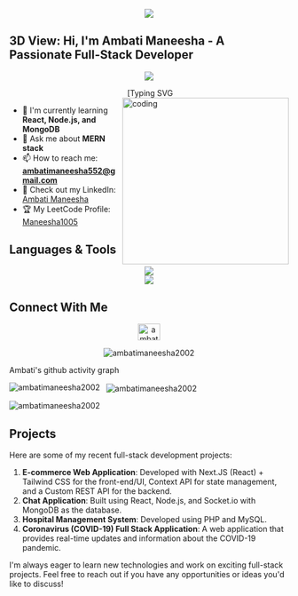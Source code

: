 <p align="center">
  <img src="https://user-images.githubusercontent.com/74038190/225813708-98b745f2-7d22-48cf-9150-083f1b00d6c9.gif" />
</p>

## 3D View: Hi, I'm Ambati Maneesha - A Passionate Full-Stack Developer

<p align="center">
  <img src="https://user-images.githubusercontent.com/74038190/225813708-98b745f2-7d22-48cf-9150-083f1b00d6c9.gif" />
</p>


<div align="center">
  <span>‎‎‎‎‎‎‎‎‎‎‎‎‎‎‎‎‎‎‎‎‎</span>
  [Typing SVG
</div>



<img align="right" alt="coding" width="300" src="https://mir-s3-cdn-cf.behance.net/project_modules/disp/601014116770475.6068beff4640a.gif">

- 🌱 I'm currently learning **React, Node.js, and MongoDB**
- 💬 Ask me about **MERN stack**
- 📫 How to reach me: **ambatimaneesha552@gmail.com**
- 📄 Check out my LinkedIn: [Ambati Maneesha](https://linkedin.com/in/ambati-maneesha-6313b3231/)
- 🏆 My LeetCode Profile: [Maneesha1005](https://leetcode.com/u/Maneesha1005/)

## Languages & Tools

<p align="center">
  <img src="https://skillicons.dev/icons?i=c,cpp,python,java,html,css,js,bootstrap,nodejs,django,git,firebase,react,mongodb" />
  <br>
  <img src="https://skillicons.dev/icons?i=mysql,angular,bash,figma,vscode,ts" />
</p>

## Connect With Me

<p align="center">
  <a href="https://linkedin.com/in/ambati-maneesha-6313b3231/" target="blank">
    <img align="center" src="https://raw.githubusercontent.com/rahuldkjain/github-profile-readme-generator/master/src/images/icons/Social/linked-in-alt.svg" alt="ambati-maneesha" height="30" width="40" />
  </a>
</p>

<p align="center"> 
  <img src="https://komarev.com/ghpvc/?username=ambatimaneesha2002&label=Profile%20Views&theme=react-dark&style=plastic" alt="ambatimaneesha2002" /> 
</p>

Ambati's github activity graph

<p>
  <img align="left" src="https://github-readme-stats.vercel.app/api/top-langs?username=ambatimaneesha2002&show_icons=true&locale=en&layout=compact" alt="ambatimaneesha2002" />
</p>

<p>&nbsp;
  <img align="center" src="https://github-readme-stats.vercel.app/api?username=ambatimaneesha2002&show_icons=true&locale=en" alt="ambatimaneesha2002" />
</p>

<p><img align="center" src="https://github-readme-streak-stats.herokuapp.com/?user=ambatimaneesha2002&" alt="ambatimaneesha2002" /></p>

## Projects

Here are some of my recent full-stack development projects:

1. **E-commerce Web Application**: Developed with Next.JS (React) + Tailwind CSS for the front-end/UI, Context API for state management, and a Custom REST API for the backend.
2. **Chat Application**: Built using React, Node.js, and Socket.io with MongoDB as the database.
3. **Hospital Management System**: Developed using PHP and MySQL.
4. **Coronavirus (COVID-19) Full Stack Application**: A web application that provides real-time updates and information about the COVID-19 pandemic.

I'm always eager to learn new technologies and work on exciting full-stack projects. Feel free to reach out if you have any opportunities or ideas you'd like to discuss!
